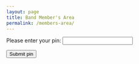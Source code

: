 ```yaml
---
layout: page
title: Band Member's Area
permalink: /members-area/
---
```

Please enter your pin:
<input type="password" id="myPin">

<button onclick="checkPin()">Submit pin</button>

<script>
function checkPin() {
  var pin = document.getElementById("myPin").value;
  if (pin == 1678) {
    window.open("https://livethebeatband.github.io/members-area/daniel","_self");
  } else if (pin == 3682) {
    window.open("https://livethebeatband.github.io/members-area/william");
  } else {
    alert("That is not a valid pin. Access denied! Try again!");
  }
}
</script>
